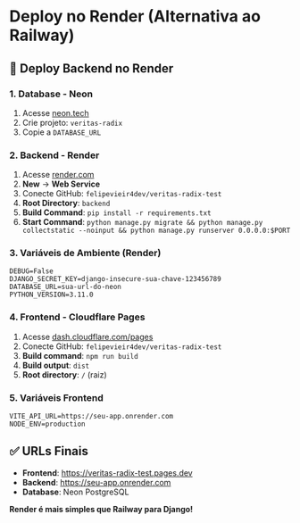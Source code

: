 # Deploy no Render (Alternativa ao Railway)

## 🚀 Deploy Backend no Render

### 1. Database - Neon
1. Acesse [neon.tech](https://neon.tech)
2. Crie projeto: `veritas-radix`
3. Copie a `DATABASE_URL`

### 2. Backend - Render
1. Acesse [render.com](https://render.com)
2. **New** → **Web Service**
3. Conecte GitHub: `felipevieir4dev/veritas-radix-test`
4. **Root Directory**: `backend`
5. **Build Command**: `pip install -r requirements.txt`
6. **Start Command**: `python manage.py migrate && python manage.py collectstatic --noinput && python manage.py runserver 0.0.0.0:$PORT`

### 3. Variáveis de Ambiente (Render)
```
DEBUG=False
DJANGO_SECRET_KEY=django-insecure-sua-chave-123456789
DATABASE_URL=sua-url-do-neon
PYTHON_VERSION=3.11.0
```

### 4. Frontend - Cloudflare Pages
1. Acesse [dash.cloudflare.com/pages](https://dash.cloudflare.com/pages)
2. Conecte GitHub: `felipevieir4dev/veritas-radix-test`
3. **Build command**: `npm run build`
4. **Build output**: `dist`
5. **Root directory**: `/` (raiz)

### 5. Variáveis Frontend
```
VITE_API_URL=https://seu-app.onrender.com
NODE_ENV=production
```

## ✅ URLs Finais
- **Frontend**: https://veritas-radix-test.pages.dev
- **Backend**: https://seu-app.onrender.com
- **Database**: Neon PostgreSQL

**Render é mais simples que Railway para Django!**